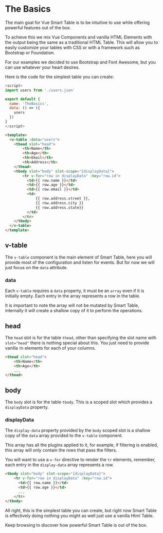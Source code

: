 # The Basics

The main goal for Vue Smart Table is to be intuitive to use while offering powerful features out of the box.
 
To achieve this we mix Vue Components and vanilla HTML Elements with the output being the same as a traditional HTML Table.
This will allow you to easily customize your tables with CSS or with a framework such as Bootstrap or Foundation.

For our examples we decided to use Bootstrap and Font Awesome, but you can use whatever your heart desires.

Here is the code for the simplest table you can create:

```js
<script>
import users from './users.json'

export default {
  name: 'TheBasics',
  data: () => ({
    users
  })
}
</script>

```

```html
<template>
  <v-table :data="users">
    <thead slot="head">
        <th>Name</th>
        <th>Age</th>
        <th>Email</th>
        <th>Address</th>
    </thead>
    <tbody slot="body" slot-scope="{displayData}">
        <tr v-for="row in displayData" :key="row.id">
          <td>{{ row.name }}</td>
          <td>{{ row.age }}</td>
          <td>{{ row.email }}</td>
          <td>
              {{ row.address.street }}, 
              {{ row.address.city }} 
              {{ row.address.state}}
          </td>
        </tr>
    </tbody>
  </v-table>
</template>
```

<TheBasics/>

## v-table <Badge text="component" type="success"/>

The `v-table` component is the main element of Smart Table, here you will provide most of the configuration and listen for events. 
But for now we will just focus on the `data` attribute.

### data <Badge text="property: Array" type="success"/>
Each `v-table` requires a `data` property, it must be an `array` even if it is initially empty.
Each entry in the array represents a row in the table.

It is important to note the array will not be mutated by Smart Table, internally it will create a shallow copy of it to perform
the operations.

## head <Badge text="slot" type="success"/>
The `head` slot is for the table `thead`, other than specifying the slot name with `slot="head"` there is nothing special about this.
You just need to provide vanilla `th` elements for each of your columns.
```html
<thead slot="head">
    <th>Name</th>
    <th>Age</th>
    ...
</thead>
```

## body <Badge text="scoped slot" type="success"/>
The `body` slot is for the table `tbody`. This is a scoped slot which provides a `displayData` property.

### displayData <Badge text="Array" type="success"/>
The `display-data` property provided by the `body` scoped slot is a shallow copy of the `data` array provided to the `v-table` component.

This array has all the plugins applied to it, for example, if filtering is enabled, this array will only contain the rows that pass the filters.

You will want to use a `v-for` directive to render the `tr` elements, remember, each entry in the `display-data` array represents a row.

```html
<tbody slot="body" slot-scope="{displayData}">
    <tr v-for="row in displayData" :key="row.id">
      <td>{{ row.name }}</td>
      <td>{{ row.age }}</td>
      ...
    </tr>
</tbody>
```

All right, this is the simplest table you can create, but right now Smart Table is effectively doing nothing you might as well just use a vanilla Html Table. 

Keep browsing to discover how powerful Smart Table is out of the box.
